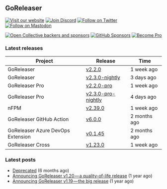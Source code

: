 ## GoReleaser

[![Visit our website](https://img.shields.io/badge/website-4285F4?style=for-the-badge&logo=googlechrome&logoColor=white)](https://goreleaser.com)
[![Join Discord](https://img.shields.io/badge/Discord-5865F2?style=for-the-badge&logo=discord&logoColor=white)](https://discord.gg/RGEBtg8vQ6)
[![Follow on Twitter](https://img.shields.io/badge/twitter-1DA1F2?style=for-the-badge&logo=twitter&logoColor=white)](https://twitter.com/goreleaser)
[![Follow on Mastodon](https://img.shields.io/badge/mastodon-6364FF?style=for-the-badge&logo=mastodon&logoColor=white)](https://fosstodon.org/@goreleaser)

[![Open Collective backers and sponsors](https://img.shields.io/opencollective/all/goreleaser?logo=opencollective&style=for-the-badge)](https://opencollective.com/goreleaser)
[![GitHub Sponsors](https://img.shields.io/github/sponsors/caarlos0?logo=github&style=for-the-badge)](https://github.com/sponsors/caarlos0)
[![Become Pro](https://img.shields.io/badge/pro_license-36A9AE?style=for-the-badge&logo=gumroad&logoColor=white)](https://goreleaser.com/pro)

### Latest releases


| Project                           | Release                                                                                         | Time        |
| --------------------------------- | ----------------------------------------------------------------------------------------------- | ----------- |
| GoReleaser | [v2.2.0](https://github.com/goreleaser/goreleaser/releases/tag/v2.2.0) | 1 week ago |
| GoReleaser | [v2.3.0-nightly](https://github.com/goreleaser/goreleaser/releases/tag/nightly) | 3 days ago |
| GoReleaser Pro | [v2.2.0-pro](https://github.com/goreleaser/goreleaser-pro/releases/tag/v2.2.0-pro) | 1 week ago |
| GoReleaser Pro | [v2.3.0-pro-nightly](https://github.com/goreleaser/goreleaser-pro/releases/tag/nightly) | 4 days ago |
| nFPM | [v2.39.0](https://github.com/goreleaser/nfpm/releases/tag/v2.39.0) | 1 week ago |
| GoReleaser GitHub Action | [v6.0.0](https://github.com/goreleaser/goreleaser-action/releases/tag/v6.0.0) | 2 months ago |
| GoReleaser Azure DevOps Extension | [v0.1.45](https://github.com/goreleaser/goreleaser-azure-devops-extension/releases/tag/v0.1.45) | 2 months ago |
| GoReleaser Cross | [v1.23.0](https://github.com/goreleaser/goreleaser-cross/releases/tag/v1.23.0) | 1 week ago |


### Latest posts
- [Deprecated](https://blog.goreleaser.com/deprecated-2c73be35b208?source=rss----17aa0cbd263f---4) (6 months ago)
- [Announcing GoReleaser v1.20 — a quality-of-life release](https://blog.goreleaser.com/announcing-goreleaser-v1-20-a-quality-of-life-release-1d5f847e87ed?source=rss----17aa0cbd263f---4) (1 year ago)
- [Announcing GoReleaser v1.19 — the big release](https://blog.goreleaser.com/announcing-goreleaser-v1-19-the-big-release-b01565c72658?source=rss----17aa0cbd263f---4) (1 year ago)
